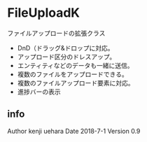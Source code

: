 # FileUploadK
ファイルアップロードの拡張クラス

- DnD（ドラッグ&ドロップに対応。
- アップロード区分のドレスアップ。
- エンティティなどのデータも一緒に送信。
- 複数のファイルをアップロードできる。
- 複数のファイルアップロード要素に対応。
- 進捗バーの表示

## info
Author kenji uehara
Date 2018-7-1
Version 0.9
